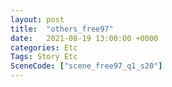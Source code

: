 ```yaml
---
layout: post
title:  "others_free97"
date:   2021-08-19 13:00:00 +0000
categories: Etc
Tags: Story Etc
SceneCode: ["scene_free97_q1_s20"]
---
```

